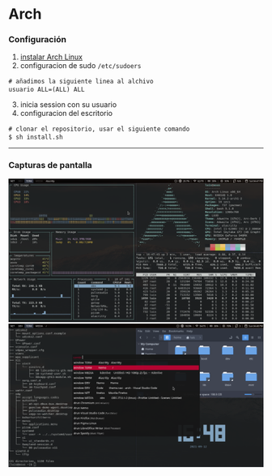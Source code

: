 # Arch
### Configuración

1. [instalar Arch Linux](https://wiki.archlinux.org) 
2. configuracion de sudo ``/etc/sudoers``
```
# añadimos la siguiente linea al alchivo
usuario ALL=(ALL) ALL
```


3. inicia session con su usuario
4. configuracion del escritorio
```
# clonar el repositorio, usar el siguiente comando
$ sh install.sh
```

---
### Capturas de pantalla
![terminal](/images/terminal.png)
![more](/images/more.png)